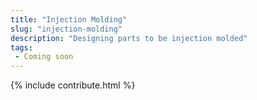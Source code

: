 ```yaml
---
title: "Injection Molding"
slug: "injection-molding"
description: "Designing parts to be injection molded"
tags:
 - Coming soon
---
```


{% include contribute.html %}
